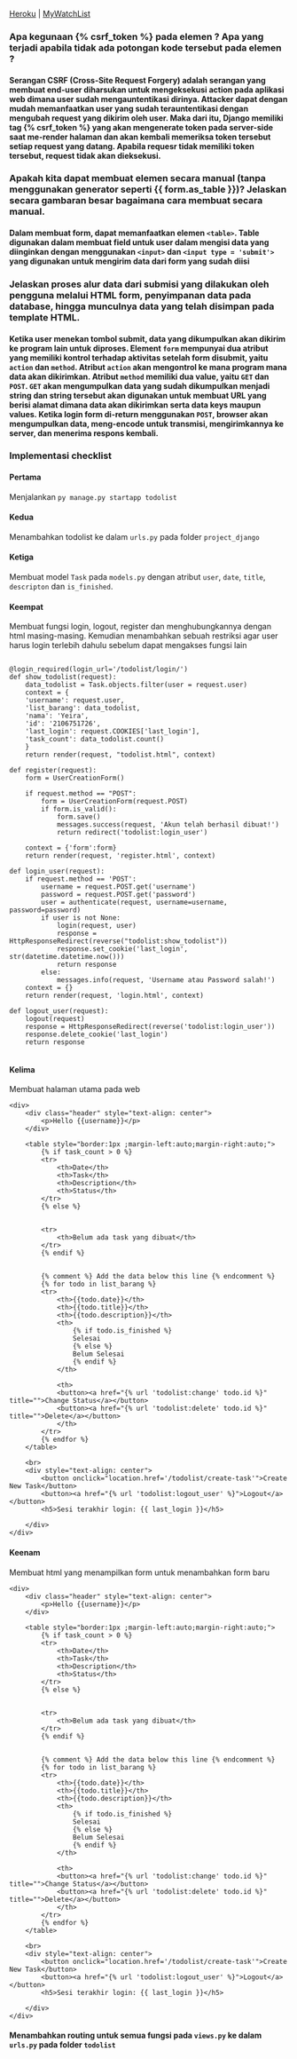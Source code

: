 [Heroku](https://tugas-2-ypn.herokuapp.com/) |
[MyWatchList](https://tugas-2-ypn.herokuapp.com/todolist)

### Apa kegunaan {% csrf_token %} pada elemen ? Apa yang terjadi apabila tidak ada potongan kode tersebut pada elemen ?
#### Serangan CSRF (Cross-Site Request Forgery) adalah serangan yang membuat end-user diharsukan untuk mengeksekusi action pada aplikasi web dimana user sudah mengauntentikasi dirinya. Attacker dapat dengan mudah memanfaatkan user yang sudah terauntentikasi dengan mengubah request yang dikirim oleh user. Maka dari itu, Django memiliki tag {% csrf_token %} yang akan mengenerate token pada server-side saat me-render halaman dan akan kembali memeriksa token tersebut setiap request yang datang. Apabila requesr tidak memiliki token tersebut, request tidak akan dieksekusi.

### Apakah kita dapat membuat elemen secara manual (tanpa menggunakan generator seperti {{ form.as_table }})? Jelaskan secara gambaran besar bagaimana cara membuat secara manual.
#### Dalam membuat form, dapat memanfaatkan elemen `<table>`. Table digunakan dalam membuat field untuk user dalam mengisi data yang diinginkan dengan menggunakan `<input>` dan `<input type = 'submit'>` yang digunakan untuk mengirim data dari form yang sudah diisi

### Jelaskan proses alur data dari submisi yang dilakukan oleh pengguna melalui HTML form, penyimpanan data pada database, hingga munculnya data yang telah disimpan pada template HTML.
#### Ketika user menekan tombol submit, data yang dikumpulkan akan dikirim ke program lain untuk diproses. Element `form` mempunyai dua atribut yang memiliki kontrol terhadap aktivitas setelah form disubmit, yaitu `action` dan `method`. Atribut `action` akan mengontrol ke mana program mana data akan dikirimkan. Atribut `method` memiliki dua value, yaitu `GET` dan `POST`. `GET` akan mengumpulkan data yang sudah dikumpulkan menjadi string dan string tersebut akan digunakan untuk membuat URL yang berisi alamat dimana data akan dikirimkan serta data keys maupun values. Ketika login form di-return menggunakan `POST`, browser akan mengumpulkan data, meng-encode untuk transmisi, mengirimkannya ke server, dan menerima respons kembali.

### Implementasi checklist
#### Pertama
Menjalankan `py manage.py startapp todolist`

#### Kedua
Menambahkan todolist ke dalam `urls.py` pada folder `project_django`

#### Ketiga
Membuat model `Task` pada `models.py` dengan atribut `user`, `date`, `title`, `descripton` dan `is_finished`.

#### Keempat
Membuat fungsi login, logout, register dan menghubungkannya dengan html masing-masing. Kemudian menambahkan sebuah restriksi agar user harus login terlebih dahulu sebelum dapat mengakses fungsi lain
```

@login_required(login_url='/todolist/login/')
def show_todolist(request):
    data_todolist = Task.objects.filter(user = request.user)
    context = {
    'username': request.user,
    'list_barang': data_todolist,
    'nama': 'Yeira',
    'id': '2106751726',
    'last_login': request.COOKIES['last_login'],
    'task_count': data_todolist.count()
    }
    return render(request, "todolist.html", context)

def register(request):
    form = UserCreationForm()

    if request.method == "POST":
        form = UserCreationForm(request.POST)
        if form.is_valid():
            form.save()
            messages.success(request, 'Akun telah berhasil dibuat!')
            return redirect('todolist:login_user')
    
    context = {'form':form}
    return render(request, 'register.html', context)

def login_user(request):
    if request.method == 'POST':
        username = request.POST.get('username')
        password = request.POST.get('password')
        user = authenticate(request, username=username, password=password)
        if user is not None:
            login(request, user)
            response = HttpResponseRedirect(reverse("todolist:show_todolist")) 
            response.set_cookie('last_login', str(datetime.datetime.now())) 
            return response
        else:
            messages.info(request, 'Username atau Password salah!')
    context = {}
    return render(request, 'login.html', context)

def logout_user(request):
    logout(request)
    response = HttpResponseRedirect(reverse('todolist:login_user'))
    response.delete_cookie('last_login')
    return response
    
```

#### Kelima
Membuat halaman utama pada web
```
<div>
    <div class="header" style="text-align: center">
        <p>Hello {{username}}</p>
    </div>
  
    <table style="border:1px ;margin-left:auto;margin-right:auto;">
        {% if task_count > 0 %}
        <tr>
            <th>Date</th>
            <th>Task</th>
            <th>Description</th>
            <th>Status</th>
        </tr>
        {% else %}
  
      
        <tr>
            <th>Belum ada task yang dibuat</th>
        </tr>
        {% endif %}
  
  
        {% comment %} Add the data below this line {% endcomment %}
        {% for todo in list_barang %}
        <tr>
            <th>{{todo.date}}</th>
            <th>{{todo.title}}</th>
            <th>{{todo.description}}</th>
            <th>
                {% if todo.is_finished %}
                Selesai
                {% else %}
                Belum Selesai
                {% endif %}
            </th>
          
            <th>
            <button><a href="{% url 'todolist:change' todo.id %}" title="">Change Status</a></button>
            <button><a href="{% url 'todolist:delete' todo.id %}" title="">Delete</a></button>
            </th>
        </tr>
        {% endfor %}
    </table>

    <br>
    <div style="text-align: center">
        <button onclick="location.href='/todolist/create-task'">Create New Task</button>
        <button><a href="{% url 'todolist:logout_user' %}">Logout</a></button>
        <h5>Sesi terakhir login: {{ last_login }}</h5>

    </div>
</div>
```

#### Keenam
Membuat html yang menampilkan form untuk menambahkan form baru
```
<div>
    <div class="header" style="text-align: center">
        <p>Hello {{username}}</p>
    </div>
  
    <table style="border:1px ;margin-left:auto;margin-right:auto;">
        {% if task_count > 0 %}
        <tr>
            <th>Date</th>
            <th>Task</th>
            <th>Description</th>
            <th>Status</th>
        </tr>
        {% else %}
  
      
        <tr>
            <th>Belum ada task yang dibuat</th>
        </tr>
        {% endif %}
  
  
        {% comment %} Add the data below this line {% endcomment %}
        {% for todo in list_barang %}
        <tr>
            <th>{{todo.date}}</th>
            <th>{{todo.title}}</th>
            <th>{{todo.description}}</th>
            <th>
                {% if todo.is_finished %}
                Selesai
                {% else %}
                Belum Selesai
                {% endif %}
            </th>
          
            <th>
            <button><a href="{% url 'todolist:change' todo.id %}" title="">Change Status</a></button>
            <button><a href="{% url 'todolist:delete' todo.id %}" title="">Delete</a></button>
            </th>
        </tr>
        {% endfor %}
    </table>

    <br>
    <div style="text-align: center">
        <button onclick="location.href='/todolist/create-task'">Create New Task</button>
        <button><a href="{% url 'todolist:logout_user' %}">Logout</a></button>
        <h5>Sesi terakhir login: {{ last_login }}</h5>

    </div>
</div>
```

#### Menambahkan routing untuk semua fungsi pada `views.py` ke dalam `urls.py` pada folder `todolist`
